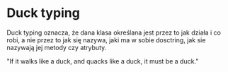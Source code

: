 # Duck typing

Duck typing oznacza, że dana klasa określana jest przez to jak działa i co robi, a nie przez to jak się nazywa, jaki ma w sobie dosctring, jak sie nazywają jej metody czy atrybuty. 

"If it walks like a duck, and quacks like a duck, it must be a duck."